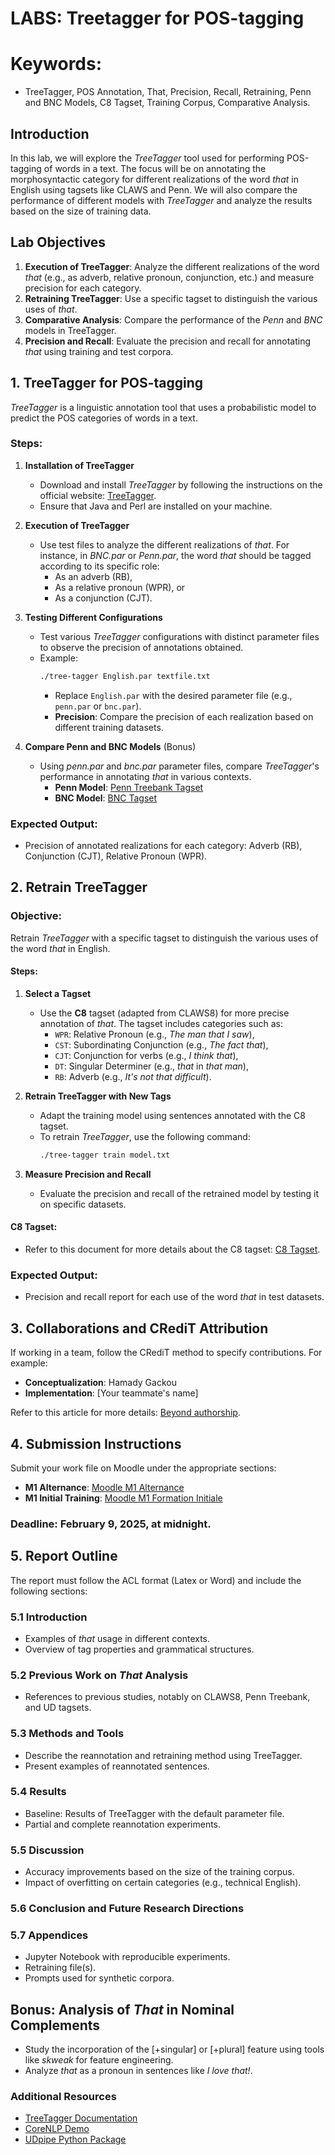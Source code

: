 # LABS: Treetagger for POS-tagging


# Keywords:
- TreeTagger, POS Annotation, That, Precision, Recall, Retraining, Penn and BNC Models, C8 Tagset, Training Corpus, Comparative Analysis.

## Introduction
In this lab, we will explore the *TreeTagger* tool used for performing POS-tagging of words in a text. The focus will be on annotating the morphosyntactic category for different realizations of the word *that* in English using tagsets like CLAWS and Penn. We will also compare the performance of different models with *TreeTagger* and analyze the results based on the size of training data.

## Lab Objectives

1. **Execution of TreeTagger**: Analyze the different realizations of the word *that* (e.g., as adverb, relative pronoun, conjunction, etc.) and measure precision for each category.
2. **Retraining TreeTagger**: Use a specific tagset to distinguish the various uses of *that*.
3. **Comparative Analysis**: Compare the performance of the *Penn* and *BNC* models in TreeTagger.
4. **Precision and Recall**: Evaluate the precision and recall for annotating *that* using training and test corpora.

## 1. TreeTagger for POS-tagging
*TreeTagger* is a linguistic annotation tool that uses a probabilistic model to predict the POS categories of words in a text.

### Steps:

1. **Installation of TreeTagger**
   - Download and install *TreeTagger* by following the instructions on the official website: [TreeTagger](https://www.cis.uni-muenchen.de/~schmid/tools/TreeTagger/).
   - Ensure that Java and Perl are installed on your machine.

2. **Execution of TreeTagger**
   - Use test files to analyze the different realizations of *that*. For instance, in *BNC.par* or *Penn.par*, the word *that* should be tagged according to its specific role:
     - As an adverb (RB),
     - As a relative pronoun (WPR), or
     - As a conjunction (CJT).

3. **Testing Different Configurations**
   - Test various *TreeTagger* configurations with distinct parameter files to observe the precision of annotations obtained.
   - Example:
     ```bash
     ./tree-tagger English.par textfile.txt
     ```
     - Replace `English.par` with the desired parameter file (e.g., `penn.par` or `bnc.par`).
     - **Precision**: Compare the precision of each realization based on different training datasets.

4. **Compare Penn and BNC Models** (Bonus)
   - Using *penn.par* and *bnc.par* parameter files, compare *TreeTagger*'s performance in annotating *that* in various contexts.
     - **Penn Model**: [Penn Treebank Tagset](https://www.ling.upenn.edu/courses/Fall_2003/ling001/penn_treebank_pos.html)
     - **BNC Model**: [BNC Tagset](http://ucrel.lancs.ac.uk/claws5tags.html)

### Expected Output:
- Precision of annotated realizations for each category: Adverb (RB), Conjunction (CJT), Relative Pronoun (WPR).

## 2. Retrain TreeTagger

### Objective:
Retrain *TreeTagger* with a specific tagset to distinguish the various uses of the word *that* in English.

#### Steps:

1. **Select a Tagset**
   - Use the **C8** tagset (adapted from CLAWS8) for more precise annotation of *that*. The tagset includes categories such as:
     - `WPR`: Relative Pronoun (e.g., *The man that I saw*),
     - `CST`: Subordinating Conjunction (e.g., *The fact that*),
     - `CJT`: Conjunction for verbs (e.g., *I think that*),
     - `DT`: Singular Determiner (e.g., *that* in *that man*),
     - `RB`: Adverb (e.g., *It's not that difficult*).

2. **Retrain TreeTagger with New Tags**
   - Adapt the training model using sentences annotated with the C8 tagset.
   - To retrain *TreeTagger*, use the following command:
     ```bash
     ./tree-tagger train model.txt
     ```

3. **Measure Precision and Recall**
   - Evaluate the precision and recall of the retrained model by testing it on specific datasets.

#### C8 Tagset:
- Refer to this document for more details about the C8 tagset: [C8 Tagset](https://ucrel.lancs.ac.uk/claws8tags.pdf).

### Expected Output:
- Precision and recall report for each use of the word *that* in test datasets.

## 3. Collaborations and CRediT Attribution

If working in a team, follow the CRediT method to specify contributions. For example:
- **Conceptualization**: Hamady Gackou
- **Implementation**: [Your teammate's name]

Refer to this article for more details: [Beyond authorship](https://www.researchgate.net/publication/274098676_Beyond_authorship_Attribution_contribution_collaboration_and_credit).

## 4. Submission Instructions

Submit your work file on Moodle under the appropriate sections:
- **M1 Alternance**: [Moodle M1 Alternance](https://moodle.u-paris.fr/course/view.php?id=28636#section-1)
- **M1 Initial Training**: [Moodle M1 Formation Initiale](https://moodle.u-paris.fr/course/view.php?id=28339#section-0)

### Deadline: February 9, 2025, at midnight.

## 5. Report Outline

The report must follow the ACL format (Latex or Word) and include the following sections:

### 5.1 Introduction
- Examples of *that* usage in different contexts.
- Overview of tag properties and grammatical structures.

### 5.2 Previous Work on *That* Analysis
- References to previous studies, notably on CLAWS8, Penn Treebank, and UD tagsets.

### 5.3 Methods and Tools
- Describe the reannotation and retraining method using TreeTagger.
- Present examples of reannotated sentences.

### 5.4 Results
- Baseline: Results of TreeTagger with the default parameter file.
- Partial and complete reannotation experiments.

### 5.5 Discussion
- Accuracy improvements based on the size of the training corpus.
- Impact of overfitting on certain categories (e.g., technical English).

### 5.6 Conclusion and Future Research Directions

### 5.7 Appendices
- Jupyter Notebook with reproducible experiments.
- Retraining file(s).
- Prompts used for synthetic corpora.

## Bonus: Analysis of *That* in Nominal Complements
- Study the incorporation of the [+singular] or [+plural] feature using tools like *skweak* for feature engineering.
- Analyze *that* as a pronoun in sentences like *I love that!*.

### Additional Resources
- [TreeTagger Documentation](https://www.cis.uni-muenchen.de/~schmid/tools/TreeTagger/)
- [CoreNLP Demo](https://stanfordnlp.github.io/CoreNLP/demo.html)
- [UDpipe Python Package](https://github.com/ufal/udpipe)
